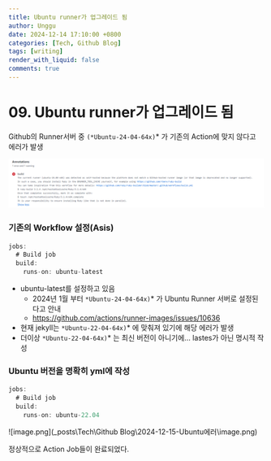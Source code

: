 ```yaml
---
title: Ubuntu runner가 업그레이드 됨
author: Unggu
date: 2024-12-14 17:10:00 +0800
categories: [Tech, Github Blog]
tags: [writing]
render_with_liquid: false
comments: true
---
```



# 09. Ubuntu runner가 업그레이드 됨

Github의 Runner서버 중 `(*Ubuntu-24-04-64x)`* 가 기존의 Action에 맞지 않다고 에러가 발생

![image.png](.\image.png)

### 기존의 Workflow 설정(Asis)

```jsx
jobs:
  # Build job
  build:
    runs-on: ubuntu-latest
```

- ubuntu-latest를 설정하고 있음
    - 2024년 1월 부터 `*Ubuntu-24-04-64x)`* 가 Ubuntu Runner 서버로 설정된다고 안내
    - https://github.com/actions/runner-images/issues/10636
- 현재 jekyll는 `*Ubuntu-22-04-64x)`* 에 맞춰져 있기에 해당 에러가 발생
- 더이상 `*Ubuntu-22-04-64x)`* 는 최신 버전이 아니기에… lastes가 아닌 명시적 작성

### Ubuntu 버전을 명확히 yml에 작성

```jsx
jobs:
  # Build job
  build:
    runs-on: ubuntu-22.04
```

![image.png](_posts\Tech\Github Blog\2024-12-15-Ubuntu에러\image.png)

정상적으로 Action Job들이 완료되었다.
